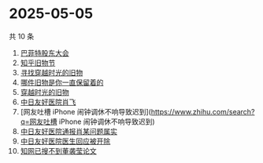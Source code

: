 # 2025-05-05

共 10 条

<!-- BEGIN -->
<!-- 最后更新时间 Mon May 05 2025 08:58:36 GMT+0800 (China Standard Time) -->

1. [巴菲特股东大会](https://www.zhihu.com/search?q=巴菲特股东大会)
1. [知乎旧物节](https://www.zhihu.com/search?q=知乎旧物节)
1. [寻找穿越时光的旧物](https://www.zhihu.com/search?q=寻找穿越时光的旧物)
1. [哪件旧物是你一直保留着的](https://www.zhihu.com/search?q=哪件旧物是你一直保留着的)
1. [穿越时光的旧物](https://www.zhihu.com/search?q=穿越时光的旧物)
1. [中日友好医院肖飞](https://www.zhihu.com/search?q=中日友好医院肖飞)
1. [网友吐槽 iPhone
   闹钟调休不响导致迟到](https://www.zhihu.com/search?q=网友吐槽 iPhone
   闹钟调休不响导致迟到)
1. [中日友好医院通报肖某问题属实](https://www.zhihu.com/search?q=中日友好医院通报肖某问题属实)
1. [中日友好医院医生回应被开除](https://www.zhihu.com/search?q=中日友好医院医生回应被开除)
1. [知网已搜不到董袭莹论文](https://www.zhihu.com/search?q=知网已搜不到董袭莹论文)

<!-- END -->
